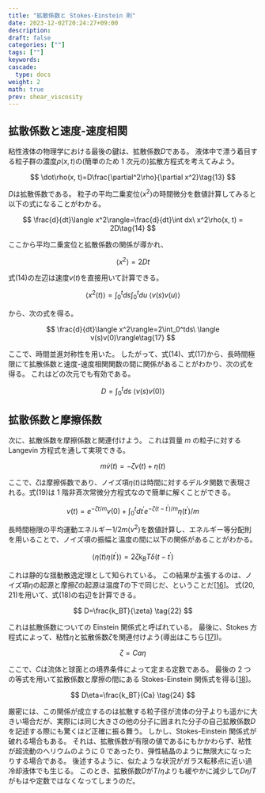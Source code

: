```yaml
---
title: "拡散係数と Stokes-Einstein 則"
date: 2023-12-02T20:24:27+09:00
description:
draft: false
categories: [""]
tags: [""]
keywords:
cascade:
  type: docs
weight: 2
math: true
prev: shear_viscosity
---
```


## 拡散係数と速度-速度相関

粘性液体の物理学における最後の鍵は、拡散係数$D$である。
液体中で漂う着目する粒子群の濃度$\rho(x, t)$の(簡単のため 1 次元の)拡散方程式を考えてみよう。

$$
\dot\rho(x, t)=D\frac{\partial^2\rho}{\partial x^2}\tag{13}
$$

$D$は拡散係数である。
粒子の平均二乗変位$\langle x^2\rangle$の時間微分を数値計算してみると以下の式になることがわかる。

$$
\frac{d}{dt}\langle x^2\rangle=\frac{d}{dt}\int dx\ x^2\rho(x, t) = 2D\tag{14}
$$

ここから平均二乗変位と拡散係数の関係が導かれ、

$$
\langle x^2\rangle=2Dt\tag{15}
$$

式(14)の左辺は速度$v(t)$を直接用いて計算できる。

$$
\langle x^2(t)\rangle=\int_0^tds\int_0^tdu\ \langle v(s)v(u)\rangle\tag{16}
$$

から、次の式を得る。

$$
\frac{d}{dt}\langle x^2\rangle=2\int_0^tds\ \langle v(s)v(0)\rangle\tag{17}
$$

ここで、時間並進対称性を用いた。
したがって、式(14)、式(17)から、長時間極限にて拡散係数と速度-速度相関関数の間に関係があることがわかり、次の式を得る。
これはどの次元でも有効である。

$$
D=\int_0^tds\ \langle v(s)v(0)\rangle\tag{18}
$$

## 拡散係数と摩擦係数

次に、拡散係数を摩擦係数と関連付けよう。
これは質量 $m$ の粒子に対する Langevin 方程式を通して実現できる。

$$
m\dot{v}(t)=-\zeta v(t) + \eta(t)\tag{19}
$$

ここで、$\zeta$は摩擦係数であり、ノイズ項$\eta(t)$は時間に対するデルタ関数で表現される。式(19)は 1 階非斉次常微分方程式なので簡単に解くことができる。

$$
v(t)=e^{-\zeta t/m}v(0)+\int_0^tdt^\prime e^{-\zeta(t-t^\prime)/m} \eta(t^\prime)/m \tag{20}
$$

長時間極限の平均運動エネルギー$1/2m\langle v^2 \rangle$を数値計算し、エネルギー等分配則を用いることで、ノイズ項の振幅と温度の間に以下の関係があることがわかる。

$$
\langle \eta(t)\eta(t^\prime)\rangle=2\zeta k_BT\delta(t-t^\prime) \tag{21}
$$

これは静的な揺動散逸定理として知られている。
この結果が主張するのは、ノイズ項$\eta$の起源と摩擦$\zeta$の起源は温度$T$の下で同じだ、ということだ\[[16](https://ar5iv.labs.arxiv.org/html/0903.4264#bib.bib16)\]。
式(20, 21)を用いて、式(18)の右辺を計算できる。

$$
D=\frac{k_BT}{\zeta} \tag{22}
$$

これは拡散係数についての Einstein 関係式と呼ばれている。
最後に、Stokes 方程式によって、粘性$\eta$と拡散係数$\zeta$を関連付けよう(導出はこちら\[[17](https://ar5iv.labs.arxiv.org/html/0903.4264#bib.bib17)\])。

$$
\zeta = Ca\eta \tag{23}
$$

ここで、$C$は流体と球面との境界条件によって定まる定数である。
最後の 2 つの等式を用いて拡散係数と摩擦の間にある Stokes-Einstein 関係式を得る\[[18](https://ar5iv.labs.arxiv.org/html/0903.4264#bib.bib18)\]。

$$
D\eta=\frac{k_BT}{Ca} \tag{24}
$$

厳密には、この関係が成立するのは拡散する粒子径が流体の分子よりも遥かに大きい場合だが、実際には同じ大きさの他の分子に囲まれた分子の自己拡散係数$D$を記述する際にも驚くほど正確に振る舞う。
しかし、Stokes-Einstein 関係式が破れる場合もある。
それは、拡散係数が有限の値であるにもかかわらず、粘性が超流動のヘリウムのように 0 であったり、弾性結晶のように無限大になったりする場合である。
後述するように、似たような状況がガラス転移点に近い過冷却液体でも生じる。
このとき、拡散係数$D$が$T/\eta$よりも緩やかに減少して$D\eta/T$がもはや定数ではなくなってしまうのだ。
